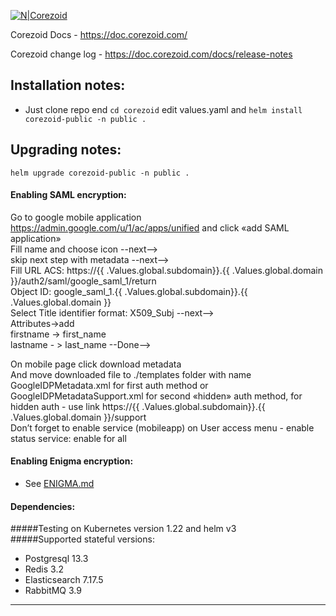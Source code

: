 [![N|Corezoid](https://api.corezoid.com/logo/logo_big_small.png)](https://corezoid.com/)  

Corezoid Docs - https://doc.corezoid.com/  

Corezoid change log - https://doc.corezoid.com/docs/release-notes  

## Installation notes:  

- Just clone repo end ``` cd corezoid ``` edit values.yaml and ```helm install corezoid-public -n public .```  

## Upgrading notes:
```helm upgrade corezoid-public -n public .```  

#### Enabling SAML encryption:  
Go to google mobile application https://admin.google.com/u/1/ac/apps/unified and click «add SAML application»  
Fill name and choose icon --next-->  
skip next step with metadata --next-->  
Fill URL ACS: https://{{ .Values.global.subdomain}}.{{ .Values.global.domain }}/auth2/saml/google_saml_1/return  
Object ID: google_saml_1.{{ .Values.global.subdomain}}.{{ .Values.global.domain }}  
Select Title identifier format: X509_Subj --next-->  
Attributes->add  
firstname  -> first_name  
lastname  - > last_name --Done-->  

On mobile page click download metadata  
And move downloaded file to ./templates folder with name GoogleIDPMetadata.xml for first auth method or GoogleIDPMetadataSupport.xml for second «hidden» auth method, for hidden auth  - use link https://{{ .Values.global.subdomain}}.{{ .Values.global.domain }}/support  
Don’t forget to enable service (mobileapp) on User access menu - enable status service: enable for all  


#### Enabling Enigma encryption:  
- See [ENIGMA.md](ENIGMA.md)  

#### Dependencies:  
#####Testing on Kubernetes version 1.22 and helm v3  
#####Supported stateful versions:  
- Postgresql 13.3  
- Redis 3.2  
- Elasticsearch 7.17.5  
- RabbitMQ 3.9  
---

